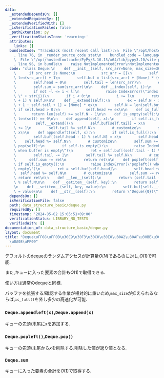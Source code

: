 ```yaml
---
data:
  _extendedDependsOn: []
  _extendedRequiredBy: []
  _extendedVerifiedWith: []
  _isVerificationFailed: false
  _pathExtension: py
  _verificationStatusIcon: ':warning:'
  attributes:
    links: []
  bundledCode: "Traceback (most recent call last):\n  File \"/opt/hostedtoolcache/PyPy/3.10.13/x64/lib/pypy3.10/site-packages/onlinejudge_verify/documentation/build.py\"\
    , line 76, in _render_source_code_stat\n    bundled_code = language.bundle(\n\
    \  File \"/opt/hostedtoolcache/PyPy/3.10.13/x64/lib/pypy3.10/site-packages/onlinejudge_verify/languages/python.py\"\
    , line 96, in bundle\n    raise NotImplementedError\nNotImplementedError\n"
  code: "class Deque:\n    def __init__(self, src_arr=None, max_size=300000):\n  \
    \      if src_arr is None:\n            src_arr = []\n        self.N = max(max_size,\
    \ len(src_arr)) + 1\n        self.buf = list(src_arr) + [None] * (self.N - len(src_arr))\n\
    \        self.head = 0\n        self.tail = len(src_arr)\n        # customize\n\
    \        self.sum = sum(src_arr)\n\n    def __index(self, i):\n        l = len(self)\n\
    \        if not -l <= i < l:\n            raise IndexError(\"index out of range:\
    \ \" + str(i))\n        if i < 0:\n            i += l\n        return (self.head\
    \ + i) % self.N\n\n    def __extend(self):\n        ex = self.N - 1\n        self.buf[self.tail\
    \ + 1 : self.tail + 1] = [None] * ex\n        self.N = len(self.buf)\n       \
    \ if self.head > 0:\n            self.head += ex\n\n    def is_full(self):\n \
    \       return len(self) >= self.N - 1\n\n    def is_empty(self):\n        return\
    \ len(self) == 0\n\n    def append(self, x):\n        if self.is_full():\n   \
    \         self.__extend()\n        self.buf[self.tail] = x\n        self.tail\
    \ += 1\n        self.tail %= self.N\n        # customize\n        self.sum +=\
    \ x\n\n    def appendleft(self, x):\n        if self.is_full():\n            self.__extend()\n\
    \        self.buf[(self.head - 1) % self.N] = x\n        self.head -= 1\n    \
    \    self.head %= self.N\n        # customize\n        self.sum += x\n\n    def\
    \ pop(self):\n        if self.is_empty():\n            raise IndexError(\"pop()\
    \ when buffer is empty\")\n        ret = self.buf[(self.tail - 1) % self.N]\n\
    \        self.tail -= 1\n        self.tail %= self.N\n        # customize\n  \
    \      self.sum -= ret\n        return ret\n\n    def popleft(self):\n       \
    \ if self.is_empty():\n            raise IndexError(\"popleft() when buffer is\
    \ empty\")\n        ret = self.buf[self.head]\n        self.head += 1\n      \
    \  self.head %= self.N\n        # customize\n        self.sum -= ret\n       \
    \ return ret\n\n    def __len__(self):\n        return (self.tail - self.head)\
    \ % self.N\n\n    def __getitem__(self, key):\n        return self.buf[self.__index(key)]\n\
    \n    def __setitem__(self, key, value):\n        self.buf[self.__index(key)]\
    \ = value\n\n    def __str__(self):\n        return \"Deque({0})\".format(str(list(self)))\n"
  dependsOn: []
  isVerificationFile: false
  path: data_structure_basic/deque.py
  requiredBy: []
  timestamp: '2024-05-02 15:05:51+09:00'
  verificationStatus: LIBRARY_NO_TESTS
  verifiedWith: []
documentation_of: data_structure_basic/deque.py
layout: document
title: "Deque\uFF08\uFF0B\u30E9\u30F3\u30C0\u30E0\u30A2\u30AF\u30BB\u30B9\u30FB\u5408\
  \u8A08\uFF09"
---
```


デフォルトのdequeのランダムアクセスが計算量$O(N)$であるのに対し,$O(1)$で可能.

また,キューに入った要素の合計も$O(1)$で取得できる.

使い方は通常のdequeと同様.

バッファを拡張する/確認する作業が相対的に重いため,`max_size`が抑えられるならば,`is_full()`を外し多少の高速化が可能.

### `Deque.appendleft(x)`,`Deque.append(x)`

キューの先頭/末尾に$x$を追加する.

### `Deque.popleft()`,`Deque.pop()`

キューの先頭/末尾から$x$を削除する.削除した値が返り値となる.

### `Deque.sum`

キューに入った要素の合計を$O(1)$で取得する.